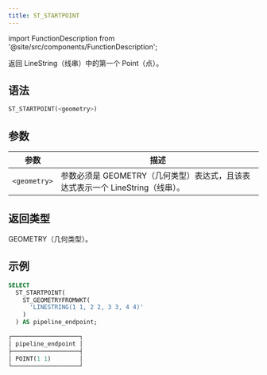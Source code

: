 ```yaml
---
title: ST_STARTPOINT
---
```

import FunctionDescription from '@site/src/components/FunctionDescription';

<FunctionDescription description="引入或更新于：v1.2.458"/>

返回 LineString（线串）中的第一个 Point（点）。

## 语法

```sql
ST_STARTPOINT(<geometry>)
```

## 参数

| 参数         | 描述                                                              |
|--------------|-------------------------------------------------------------------|
| `<geometry>` | 参数必须是 GEOMETRY（几何类型）表达式，且该表达式表示一个 LineString（线串）。 |

## 返回类型

GEOMETRY（几何类型）。

## 示例

```sql
SELECT
  ST_STARTPOINT(
    ST_GEOMETRYFROMWKT(
      'LINESTRING(1 1, 2 2, 3 3, 4 4)'
    )
  ) AS pipeline_endpoint;

┌───────────────────┐
│ pipeline_endpoint │
├───────────────────┤
│ POINT(1 1)        │
└───────────────────┘
```